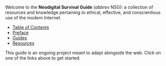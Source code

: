 Welcome to the **Neodigital Survival Guide** (*abbrev* NSG): a collection of resources and knowledge pertaining to ethical, effective, and conscientious use of the modern Internet.

- [Table of Contents](/table-of-contents)
- [Preface](/preface)
- [Guides](/guides)
- [Resources](/resources)

This guide is an ongoing project meant to adapt alongside the web. Click on one of the links above to get started.
